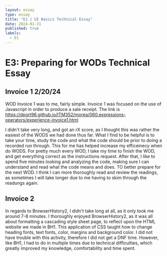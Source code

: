 ```yaml
---
layout: essay
type: essay
title: "E1 | UI Basics Technical Essay"
date: 2024-01-31
published: true
labels:
  - E1
---
```


#  E3: Preparing for WODs Technical Essay

## Invoice 1 2/20/24
  WOD Invoice 1 was to me, fairly simple. Invoice 1 was focused on the use of Javascript in order to produce a sale receipt. The link is 
  https://dport96.github.io/ITM352/morea/060.expressions-operators/experience-invoice1.html

  I didn't take very long, and got an rX score, as I thought this was rather the easiest of the WODS we had done thus far. What I find to be helpful is to take your time, study the code and what the code should be prior to doing a recorded run through. This for me has helped increase my efficeinecy when do WODS. For pretty much every WOD, I take my time to finish the WOD, and get everything correct as the instructions request. After  that, I like to spend five minutes looking and analyzing the code, making sure I can understand and read what the code means and does. TO better prepare for the next WOD. I think I can more thoroughly read and review the readings, as sometimes I will take longer due to me having to skim through the readungs again.
## Invoice 2
  In regards to BrowserHistory2, I didn't take long at all, as it only took me around 7-8 minutes. I thoroughly enjoyed BrowserHistory2, as it was all about formatting a cascading style sheet page, to reflect upon the HTML website we made in BH1. This application of CSS taught how to change heading fonts, text fonts, color, margins and background color. I did not have trouble with this activity, therefore I did not get a DNF time. However, like BH1, I had to do in multiple times due to technical difficulties, which greatly improved my knowledge, comfortability and time spent. 
